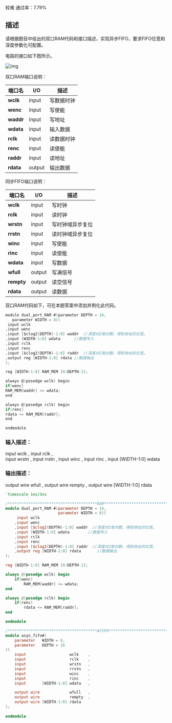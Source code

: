 较难 通过率：7.79%

## 描述

请根据题目中给出的双口RAM代码和接口描述，实现异步FIFO，要求FIFO位宽和深度参数化可配置。



电路的接口如下图所示。

![img](https://dev-private-public.oss-cn-hangzhou.aliyuncs.com/images/20220222/110_1645535626909/D642F8C3D2D6C1AB174D170D2DC8ED78)

双口RAM端口说明：

| **端口名** | **I/O** | **描述**   |
| ---------- | ------- | ---------- |
| **wclk**   | input   | 写数据时钟 |
| **wenc**   | input   | 写使能     |
| **waddr**  | input   | 写地址     |
| **wdata**  | input   | 输入数据   |
| **rclk**   | input   | 读数据时钟 |
| **renc**   | input   | 读使能     |
| **raddr**  | input   | 读地址     |
| **rdata**  | output  | 输出数据   |

同步FIFO端口说明：

| **端口名** | **I/O** | **描述**         |
| ---------- | ------- | ---------------- |
| **wclk**   | input   | 写时钟           |
| **rclk**   | input   | 读时钟           |
| **wrstn**  | input   | 写时钟域异步复位 |
| **rrstn**  | input   | 读时钟域异步复位 |
| **winc**   | input   | 写使能           |
| **rinc**   | input   | 读使能           |
| **wdata**  | input   | 写数据           |
| **wfull**  | output  | 写满信号         |
| **rempty** | output  | 读空信号         |
| **rdata**  | output  | 读数据           |



双口RAM代码如下，可在本题答案中添加并例化此代码。

```c
module dual_port_RAM #(parameter DEPTH = 16,
   parameter WIDTH = 8)(
 input wclk
,input wenc
,input [$clog2(DEPTH)-1:0] waddr  //深度对2取对数，得到地址的位宽。
,input [WIDTH-1:0] wdata      //数据写入
,input rclk
,input renc
,input [$clog2(DEPTH)-1:0] raddr  //深度对2取对数，得到地址的位宽。
,output reg [WIDTH-1:0] rdata //数据输出
);

reg [WIDTH-1:0] RAM_MEM [0:DEPTH-1];

always @(posedge wclk) begin
if(wenc)
RAM_MEM[waddr] <= wdata;
end 

always @(posedge rclk) begin
if(renc)
rdata <= RAM_MEM[raddr];
end 

endmodule  
```



### 输入描述：

  input           wclk  , 
  input           rclk  ,  
  input           wrstn  ,
  input          rrstn  ,
  input           winc  ,
  input           rinc  ,
  input     [WIDTH-1:0]  wdata  

### 输出描述：

  output wire        wfull  ,
  output wire        rempty  ,
  output wire [WIDTH-1:0]  rdata



```verilog
`timescale 1ns/1ns

/***************************************RAM*****************************************/
module dual_port_RAM #(parameter DEPTH = 16,
					   parameter WIDTH = 8)(
	 input wclk
	,input wenc
	,input [$clog2(DEPTH)-1:0] waddr  //深度对2取对数，得到地址的位宽。
	,input [WIDTH-1:0] wdata      	//数据写入
	,input rclk
	,input renc
	,input [$clog2(DEPTH)-1:0] raddr  //深度对2取对数，得到地址的位宽。
	,output reg [WIDTH-1:0] rdata 		//数据输出
);

reg [WIDTH-1:0] RAM_MEM [0:DEPTH-1];

always @(posedge wclk) begin
	if(wenc)
		RAM_MEM[waddr] <= wdata;
end 

always @(posedge rclk) begin
	if(renc)
		rdata <= RAM_MEM[raddr];
end 

endmodule  

/***************************************AFIFO*****************************************/
module asyn_fifo#(
	parameter	WIDTH = 8,
	parameter 	DEPTH = 16
)(
	input 					wclk	, 
	input 					rclk	,   
	input 					wrstn	,
	input					rrstn	,
	input 					winc	,
	input 			 		rinc	,
	input 		[WIDTH-1:0]	wdata	,

	output wire				wfull	,
	output wire				rempty	,
	output wire [WIDTH-1:0]	rdata
);
    
endmodule
```

